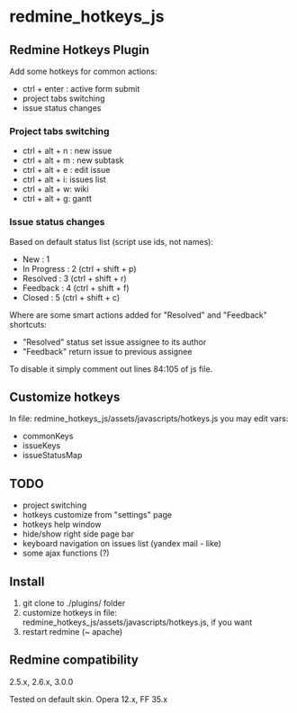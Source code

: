 # redmine_hotkeys_js
## Redmine Hotkeys Plugin

Add some hotkeys for common actions: 

* ctrl + enter : active form submit
* project tabs switching
* issue status changes


### Project tabs switching

* ctrl + alt + n : new issue
* ctrl + alt + m : new subtask
* ctrl + alt + e : edit issue
* ctrl + alt + i: issues list
* ctrl + alt + w: wiki
* ctrl + alt + g: gantt

### Issue status changes

Based on default status list (script use ids, not names):

* New : 1
* In Progress : 2 (ctrl + shift + p)
* Resolved : 3 (ctrl + shift + r)
* Feedback : 4 (ctrl + shift + f)
* Closed : 5 (ctrl + shift + c)

Where are some smart actions added for "Resolved" and "Feedback" shortcuts:

* "Resolved" status set issue assignee to its author
* "Feedback" return issue to previous assignee

To disable it simply comment out lines 84:105 of js file.

## Customize hotkeys

In file: redmine_hotkeys_js/assets/javascripts/hotkeys.js
you may edit vars: 

* commonKeys
* issueKeys
* issueStatusMap

## TODO

* project switching
* hotkeys customize from "settings" page
* hotkeys help window
* hide/show right side page bar
* keyboard navigation on issues list (yandex mail - like)
* some ajax functions (?)

## Install 

1. git clone to ./plugins/ folder
2. customize hotkeys in file: redmine_hotkeys_js/assets/javascripts/hotkeys.js, if you want
3. restart redmine (~ apache)

## Redmine compatibility

2.5.x, 2.6.x, 3.0.0

Теsted on default skin. Opera 12.x, FF 35.x
